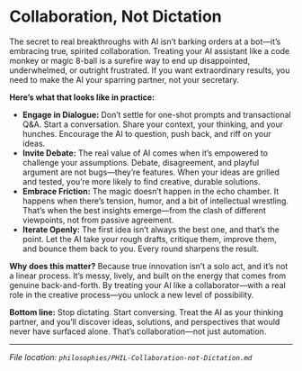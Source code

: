 # Collaboration, Not Dictation

The secret to real breakthroughs with AI isn’t barking orders at a bot—it’s embracing true, spirited collaboration. Treating your AI assistant like a code monkey or magic 8-ball is a surefire way to end up disappointed, underwhelmed, or outright frustrated. If you want extraordinary results, you need to make the AI your sparring partner, not your secretary.

**Here’s what that looks like in practice:**

* **Engage in Dialogue:** Don’t settle for one-shot prompts and transactional Q\&A. Start a conversation. Share your context, your thinking, and your hunches. Encourage the AI to question, push back, and riff on your ideas.
* **Invite Debate:** The real value of AI comes when it’s empowered to challenge your assumptions. Debate, disagreement, and playful argument are not bugs—they’re features. When your ideas are grilled and tested, you’re more likely to find creative, durable solutions.
* **Embrace Friction:** The magic doesn’t happen in the echo chamber. It happens when there’s tension, humor, and a bit of intellectual wrestling. That’s when the best insights emerge—from the clash of different viewpoints, not from passive agreement.
* **Iterate Openly:** The first idea isn’t always the best one, and that’s the point. Let the AI take your rough drafts, critique them, improve them, and bounce them back to you. Every round sharpens the result.

**Why does this matter?**
Because true innovation isn’t a solo act, and it’s not a linear process. It’s messy, lively, and built on the energy that comes from genuine back-and-forth. By treating your AI like a collaborator—with a real role in the creative process—you unlock a new level of possibility.

**Bottom line:**
Stop dictating. Start conversing. Treat the AI as your thinking partner, and you’ll discover ideas, solutions, and perspectives that would never have surfaced alone. That’s collaboration—not just automation.

---

*File location: `philosophies/PHIL-Collaboration-not-Dictation.md`*
